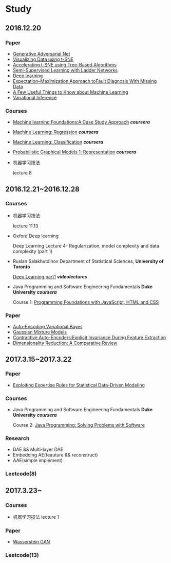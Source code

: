 # Study
## 2016.12.20
### Paper
* [Generative Adversarial Net](https://arxiv.org/abs/1406.2661)
* [Visualizing Data using t-SNE](https://lvdmaaten.github.io/publications/papers/JMLR_2008.pdf)
* [Accelerating t-SNE using Tree-Based Algorithms](http://www.jmlr.org/papers/v15/vandermaaten14a.html)
* [Semi-Supervised Learning with Ladder Networks](https://papers.nips.cc/paper/5947-semi-supervised-learning-with-ladder-networks)
* [Deep learning](http://www.nature.com/nature/journal/v521/n7553/full/nature14539.html)
* [Expectation–Maximization Approach toFault Diagnosis With Missing Data](http://ieeexplore.ieee.org/document/6850032/?arnumber=6850032&tag=1)
* [A Few Useful Things to Know about Machine Learning](https://homes.cs.washington.edu/~pedrod/papers/cacm12.pdf)
* [Variational Inference](https://www.cs.princeton.edu/courses/archive/fall11/cos597C/lectures/variational-inference-i.pdf)
### Courses
* [Machine learning Foundations:A Case Study Approach](https://www.coursera.org/learn/ml-foundations/home/welcome)  ***coursera***
* [Machine Learning: Regression](https://www.coursera.org/learn/ml-regression/home)  ***coursera***
* [Machine Learning: Classification](https://www.coursera.org/learn/ml-classification/home)  ***coursera***
* [Probabilistic Graphical Models 1: Representation](https://www.coursera.org/learn/probabilistic-graphical-models/home/welcome)  ***coursera***
* 机器学习技法

    lecture 8


## 2016.12.21~2016.12.28
### Courses
* 机器学习技法

  lecture 11.13
* Oxford Deep learning 

    Deep Learning Lecture 4- Regularization, model complexity and data complexity (part 1)
    
* Ruslan Salakhutdinov Department of Statistical Sciences, **University of Toronto** 

  [Deep Learning part1](http://videolectures.net/kdd2014_salakhutdinov_deep_learning/) ***videolectures*** 
* Java Programming and Software Engineering Fundamentals **Duke University** ***coursera***

  Course 1: [Programming Foundations with JavaScript, HTML and CSS](https://www.coursera.org/learn/duke-programming-web/home/welcome)

### Paper
* [Auto-Encoding Variational Bayes](https://arxiv.org/abs/1312.6114)
* [Gaussian Mixture Models](http://www.ee.iisc.ac.in/people/faculty/prasantg/downloads/GMM_Tutorial_Reynolds.pdf)
* [Contractive Auto-Encoders:Explicit Invariance During Feature Extraction](http://machinelearning.wustl.edu/mlpapers/paper_files/ICML2011Rifai_455.pdf)
* [Dimensionality Reduction: A Comparative Review](https://www.tilburguniversity.edu/upload/59afb3b8-21a5-4c78-8eb3-6510597382db_TR2009005.pdf)

## 2017.3.15~2017.3.22
### Paper
* [Exploiting Expertise Rules for Statistical Data-Driven Modeling](https://www.google.com)
### Courses
* Java Programming and Software Engineering Fundamentals **Duke University** ***coursera***

  Course 2: [Java Programming: Solving Problems with Software](https://www.coursera.org/learn/java-programming/home/welcome)
### Research
* DAE && Multi-layer DAE
* Embedding AE(feauture && reconstruct)
* AAE(simple implement)
### Leetcode(8)

## 2017.3.23~
### Courses
* 机器学习技法
lecture 1

### Paper
* [Wasserstein GAN](https://arxiv.org/abs/1701.07875)

### Leetcode(13)
